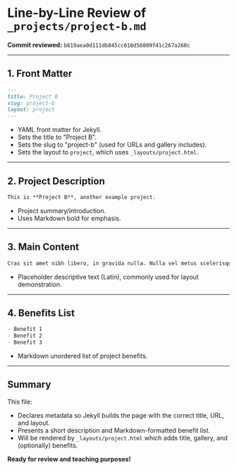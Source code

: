 # Line-by-Line Review of `_projects/project-b.md`

**Commit reviewed:** `b619aea0d111db045cc010d50809f41c267a260c`

---

## 1. Front Matter

```markdown
---
title: Project B
slug: project-b
layout: project
---
```
- YAML front matter for Jekyll.
- Sets the title to "Project B".
- Sets the slug to "project-b" (used for URLs and gallery includes).
- Sets the layout to `project`, which uses `_layouts/project.html`.

---

## 2. Project Description

```markdown
This is **Project B**, another example project.
```
- Project summary/introduction.
- Uses Markdown bold for emphasis.

---

## 3. Main Content

```markdown
Cras sit amet nibh libero, in gravida nulla. Nulla vel metus scelerisque ante sollicitudin.
```
- Placeholder descriptive text (Latin), commonly used for layout demonstration.

---

## 4. Benefits List

```markdown
- Benefit 1
- Benefit 2
- Benefit 3
```
- Markdown unordered list of project benefits.

---

## Summary

This file:
- Declares metadata so Jekyll builds the page with the correct title, URL, and layout.
- Presents a short description and Markdown-formatted benefit list.
- Will be rendered by `_layouts/project.html` which adds title, gallery, and (optionally) benefits.

**Ready for review and teaching purposes!**
